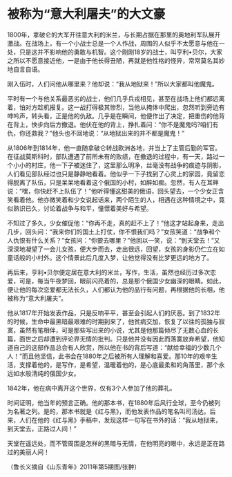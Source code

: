 # 被称为“意大利屠夫”的大文豪

1800年，拿破仑的大军开往意大利的米兰，与长期占据在那里的奥地利军队展开激战。在战场上，有一个小战士总是一个人作战，周围的人似乎不太愿意与他在一处，只是这并不影响他的勇敢与机智。这个刚刚18岁的战士，叫亨利•贝尔，大家之所以不愿意接近他，一是由于他长得丑陋，再就是他性格的怪异，常常莫名其妙地自言自语。 

刚入伍时，人们问他从哪里来？他却说：“我从地狱来！”所以大家都叫他魔鬼。 

平时有一个与他关系最恶劣的战士，他们几乎兵戎相见，甚至在战场上他们都远离着，怕对方趁机报复。这一战打得极其惨烈，当他从掩体中爬出，忽然听到旁边有呻吟声，转头看，正是他的仇敌。几乎是在瞬间，他便作出了决定，把重伤的他背在背上，快步向后方撤退。他伏在他的背上，挣扎着问：“你不是魔鬼吗?咱们有仇，你还救我？”他头也不回地说：“从地狱出来的并不都是魔鬼！” 

从1806年到1814年，他一直随拿破仑转战欧洲各地，并当上了主管后勤的军官。在征战莫斯科时，部队遭遇了前所未有的败绩，在撤退的过程中，有一天，路过一个小小的村庄，他一下子被迷住了，这里那么明净，丝毫没有战争的痕迹与阴影，人们看见部队经过也只是静静地看着。他似乎一下子找到了心灵上的家园，竟留恋得脱离了队伍，只是呆呆地看着这个俄国的小村，如醉如痴。忽然，有人在耳畔说：“嘿，你快赶不上队伍了！”他听得懂这甜美的俄语，回头望去，一个少女正含笑看着他。他亦微笑着和少女说起话来，两个陌生的人，相遇在这种情境之中，竟似熟识已久，讨论着战争与和平，憧憬着美好与希望。 

不知过了多久，少女催促他：“你再不走，真的赶不上了！”他这才站起身来，走出几步，回头问：“我来你们的国土上打仗，你不恨我们吗？”女孩笑道：“战争和个人仇恨有什么关系？”女孩问：“你要去哪里？”他回以一笑，说：“到天堂去！”又深深地凝望了一会儿女孩，便大步而去，走出很远，回望，女孩的身影仍伫立在如童话般的小村外。这个情景此后几度入梦，让他觉得没有比梦更远的地方了。 

再后来，亨利•贝尔便定居在意大利的米兰，写作，生活，虽然也经历过多次恋爱，可是，每当午夜梦回，眼前闪亮着的，总是那个俄国少女幽深的眼睛。如此，便让他的每次恋爱都无法长久，人们都认为他的品行有问题，再根据他的长相，他被称为“意大利屠夫”。 

他从1817年开始发表作品，只是反响平平，甚至会引起人们的厌恶。到了1832年的时候，生命中最黑暗最艰难的时期到来了，他贫病交加，恢复了以往的孤独与寂寞，虽然有笔相伴，可是那些写出来的小说，尤其是他那篇倾尽了无数心血的长篇，面世之后却遭到评论界无情的批判。只是他并没有因此而落寞放弃希望，他知道自己的这部作品总会有人欣赏，所以他在书的背后写道：“献给幸福的少数几个人！”而且他坚信，此书会在1880年之后被所有人理解和喜爱。那10年的艰辛生活，支撑着他的，是写作，是希望，温暖着他的，是心底最柔和的角落里，那个永远如水般清纯的俄国少女。 

1842年，他在病中离开这个世界，仅有3个人参加了他的葬礼。 

时间证明，他当年的预言正确。他的那本书，在1880年后风行全球，至今仍被列为名著之列。是的，那本书就是《红与黑》，而他发表作品的笔名叫司汤达。后来，人们在他的《红与黑》手稿中，发现这样一句写在书外的话：“我从地狱来，到天堂去，正路过人间！” 

天堂在遥远处，而不管周围是怎样的黑暗与无情，在他明亮的眼中，永远是正在路过的美丽人间！ 

（鲁长义摘自《山东青年》2011年第5期图/张翀）